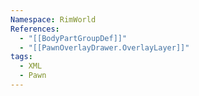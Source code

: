 ```yaml
---
Namespace: RimWorld
References:
  - "[[BodyPartGroupDef]]"
  - "[[PawnOverlayDrawer.OverlayLayer]]"
tags:
  - XML
  - Pawn
---
```

